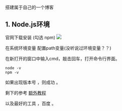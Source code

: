 
搭建属于自己的一个博客

## 1. Node.js环境  

官网下载安装 (勾选 npm)
![](http://ww3.sinaimg.cn/large/9fe4afa0gw1faljhotcr1j20dv0atq4u.jpg)

在系统环境变量 配置path变量(没听说过环境变量？？)

在新打开的窗口中输入cmd，敲击回车，打开命令行界面。

```
node -v
npm -v
```
如果出现版本号 ，则成功 。

剩下的参考
[额外教程](http://baixin.io/2015/08/HEXO%E6%90%AD%E5%BB%BA%E4%B8%AA%E4%BA%BA%E5%8D%9A%E5%AE%A2/)

以及最好的工具 ，百度 。

